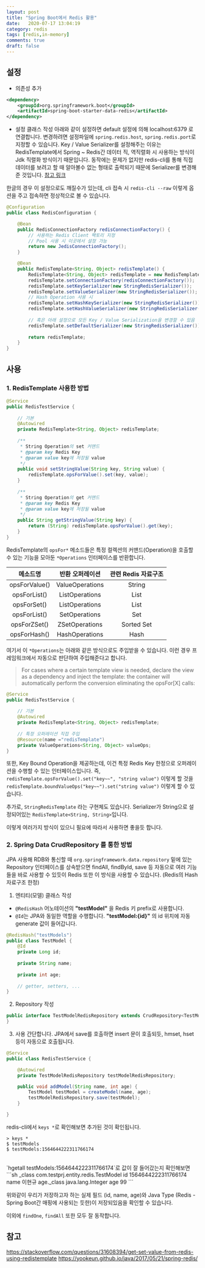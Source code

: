```yaml
---
layout: post
title: "Spring Boot에서 Redis 활용"
date:   2020-07-17 13:04:19
category: redis
tags: [redis,in-memory]
comments: true
draft: false
---
```


## 설정

* 의존성 추가

``` xml
<dependency>
    <groupId>org.springframework.boot</groupId>
    <artifactId>spring-boot-starter-data-redis</artifactId>
</dependency>
```

* 설정 클래스 작성
아래와 같이 설정하면 default 설정에 의해 localhost:6379 로 연결합니다.
변경하려면 설정파일에 `spring.redis.host`, `spring.redis.port`로 지정할 수 있습니다.
Key / Value Serializer를 설정해주는 이유는 RedisTemplate에서 Spring \~ Redis간 데이터 직, 역직렬화 시 사용하는 방식이 Jdk 직렬화 방식이기 때문입니다. 동작에는 문제가 없지만 redis-cli를 통해 직접 데이터를 보려고 할 때 알아볼수 없는 형태로 출력되기 때문에 Serializer를 변경해준 것입니다. [참고 링크](https://stackoverflow.com/questions/31608394/get-set-value-from-redis-using-redistemplate)

한글의 경우 이 설정으로도 깨질수가 있는데, cli 접속 시 `redis-cli --raw` 이렇게 옵션을 주고 접속하면 정상적으로 볼 수 있습니다.

```java
@Configuration
public class RedisConfiguration {

    @Bean
    public RedisConnectionFactory redisConnectionFactory() {
        // 사용하는 Redis Client 팩토리 지정
        // Pool 사용 시 이곳에서 설정 가능
        return new JedisConnectionFactory(); 
    }

    @Bean
    public RedisTemplate<String, Object> redisTemplate() {
        RedisTemplate<String, Object> redisTemplate = new RedisTemplate<>();
        redisTemplate.setConnectionFactory(redisConnectionFactory());
        redisTemplate.setKeySerializer(new StringRedisSerializer());
        redisTemplate.setValueSerializer(new StringRedisSerializer());
        // Hash Operation 사용 시
        redisTemplate.setHashKeySerializer(new StringRedisSerializer());
        redisTemplate.setHashValueSerializer(new StringRedisSerializer());
        
        // 혹은 아래 설정으로 모든 Key / Value Serialization을 변경할 수 있음
        redisTemplate.setDefaultSerializer(new StringRedisSerializer());
        
        return redisTemplate;
    }
}
```

## 사용
### 1. RedisTemplate 사용한 방법
```java
@Service
public RedisTestService {
    
    // 기본 
    @Autowired
    private RedisTemplate<String, Object> redisTemplate;
    
    /**
     * String Operation의 set 커맨드
     * @param key Redis Key
     * @param value key에 저장될 value
     */
    public void setStringValue(String key, String value) {
        redisTemplate.opsForValue().set(key, value);
    }
    
    /**
     * String Operation의 get 커맨드
     * @param key Redis Key
     * @param value key에 저장될 value
     */
    public String getStringValue(String key) {
        return (String) redisTemplate.opsForValue().get(key);
    } 
}
```

RedisTemplate의 `opsFor*` 메소드들은 특정 컬렉션의 커맨드(Operation)을 호출할 수 있는 기능을 모아둔 
`*Operations` 인터페이스를 반환합니다.


| 메소드명 | 반환 오퍼레이션 | 관련 Redis 자료구조 |
|:---:|:---:|:---:|
| opsForValue() | ValueOperations | String |
| opsForList() | ListOperations | List |
| opsForSet() | ListOperations | List |
| opsForList() | SetOperations | Set |
| opsForZSet() | ZSetOperations | Sorted Set |
| opsForHash() | HashOperations | Hash |

여기서 이 `*Operations`는 아래와 같은 방식으로도 주입받을 수 있습니다.
이런 경우 프레임워크에서 자동으로 판단하여 주입해준다고 합니다.
> For cases where a certain template view is needed, declare the view as a dependency and inject the template: the container will automatically perform the conversion eliminating the opsFor[X] calls:
```java
@Service
public RedisTestService {
    
    // 기본 
    @Autowired
    private RedisTemplate<String, Object> redisTemplate;
    
    // 특정 오퍼레이션 직접 주입
    @Resource(name ="redisTemplate")
    private ValueOperations<String, Object> valueOps;
}
```

또한, Key Bound Operation을 제공하는데, 이건 특정 Redis Key 한정으로 오퍼레이션을 수행할 수 있는 인터페이스입니다. 즉, `redisTemplate.opsForValue().set("key~~", "string value")` 이렇게 할 것을 `redisTemplate.boundValueOps("key~~").set("string value")` 이렇게 할 수 있습니다.

추가로, `StringRedisTemplate` 라는 구현체도 있습니다.
Serializer가 String으로 설정되어있는 `RedisTemplate<String, String>`입니다.

이렇게 여러가지 방식이 있으니 필요에 따라서 사용하면 좋을듯 합니다.

### 2. Spring Data CrudRepository 를 통한 방법
JPA 사용해 RDB와 통신할 때 `org.springframework.data.repository` 밑에 있는 Repository 인터페이스를 상속받으면 findAll, findById, save 등 자동으로 여러 기능들을 바로 사용할 수 있듯이 Redis 또한 이 방식을 사용할 수 있습니다. (Redis의 Hash 자료구조 한정)

1. 엔티티(모델) 클래스 작성
- `@RedisHash` 어노테이션의 **"testModel"** 을 Redis 키 prefix로 사용합니다.
- `@Id`는 JPA와 동일한 역할을 수행합니다. **"testModel:{id}"** 의 id 위치에 자동 generate 값이 들어갑니다.
```java
@RedisHash("testModels")
public class TestModel {
    @Id
    private Long id;
    
    private String name;
    
    private int age;
    
    // getter, setters, ...
}
```

2. Repository 작성
```java
public interface TestModelRedisRepository extends CrudRepository<TestModel, Long> {
}
```

3. 사용
간단합니다. JPA에서 save를 호출하면 insert 문이 호출되듯, hmset, hset 등이 자동으로 호출됩니다.
```java
@Service
public class RedisTestService {

    @Autowired
    private TestModelRedisRepository testModelRedisRepository;

    public void addModel(String name, int age) {
        TestModel testModel = createModel(name, age);
        testModelRedisRepository.save(testModel);
    }

}
```

redis-cli에서 `keys *`로 확인해보면 추가된 것이 확인됩니다.
```
> keys *
$ testModels
$ testModels:1564644222311766174
```

<br>
`hgetall testModels:1564644222311766174`로 값이 잘 들어갔는지 확인해보면
```sh
_class
com.testprj.entity.redis.TestModel
id
1564644222311766174
name
이현규
age._class
java.lang.Integer
age
99
```

위와같이 우리가 저장하고자 하는 실제 필드 (id, name, age)와 Java Type (Redis - Spring Boot간 매핑에 사용되는 듯한)이 저장되있음을 확인할 수 있습니다. 

이외에 `findOne`, `findAll` 또한 모두 잘 동작합니다.

## 참고
https://stackoverflow.com/questions/31608394/get-set-value-from-redis-using-redistemplate
https://yookeun.github.io/java/2017/05/21/spring-redis/